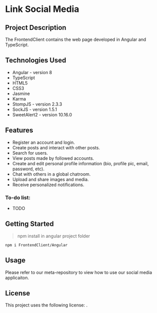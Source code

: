 # Link Social Media

## Project Description

The FrontendClient contains the web page developed in Angular and TypeScript.

## Technologies Used

- Angular - version 8
- TypeScript
- HTML5
- CSS3
- Jasmine
- Karma
- StompJS - version 2.3.3
- SockJS - version 1.5.1
- SweetAlert2 - version 10.16.0

## Features

- Register an account and login.
- Create posts and interact with other posts.
- Search for users.
- View posts made by followed accounts.
- Create and edit personal profile information (bio, profile pic, email, password, etc).
- Chat with others in a global chatroom.
- Upload and share images and media.
- Receive personalized notifications.

### To-do list:

- TODO

## Getting Started
   
> npm install in angular project folder
```
npm i FrontendClient/Angular
```

## **Usage**

Please refer to our meta-repository to view how to use our social media applicaiton.

## **License**

This project uses the following license: [<The MIT License>](https://www.mit.edu/~amini/LICENSE.md).
